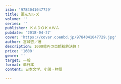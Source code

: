 ```yaml
---
isbn: '9784041047729'
title: 歪んだレズ
volume: ''
series: ''
publisher: ＫＡＤＯＫＡＷＡ
pubdate: '2018-04-27'
cover: 'https://cover.openbd.jp/9784041047729.jpg'
author: 宮城啓／著
description: 1000億円の巨額粉飾決算！
price: '1600'
genre: ''
target: 一般
format: 単行本
content: 日本文学、小説・物語

---
```

